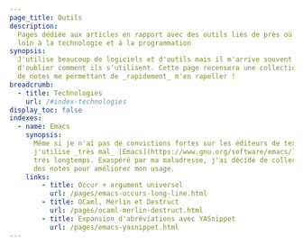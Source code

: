 ```yaml
---
page_title: Outils
description:
  Pages dédiée aux articles en rapport avec des outils liés de près où de
  loin à la technologie et à la programmation
synopsis:
  J'utilise beaucoup de logiciels et d'outils mais il m'arrive souvent
  d'oublier comment ils s'utilisent. Cette page recensera une collection
  de notes me permettant de _rapidement_ m'en rapeller !
breadcrumb:
  - title: Technologies
    url: /#index-technologies
display_toc: false
indexes:
  - name: Emacs
    synopsis:
      Même si je n'ai pas de convictions fortes sur les éditeurs de textes,
      j'utilise _très mal_ [Emacs](https://www.gnu.org/software/emacs/) depuis
      très longtemps. Exaspéré par ma maladresse, j'ai décidé de collecter
      des notes pour améliorer mon usage.
    links:
        - title: Occur + argument universel
          url: /pages/emacs-occurs-long-line.html
        - title: OCaml, Merlin et Destruct
          url: /pages/ocaml-merlin-destruct.html
        - title: Expansion d'abréviations avec YASnippet
          url: /pages/emacs-yasnippet.html
---
```

